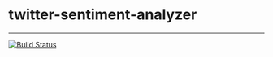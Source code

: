 # twitter-sentiment-analyzer
----
[![Build Status](https://travis-ci.org/VAlux/twitter-sentiment-analyzer.svg?branch=master)](https://travis-ci.org/VAlux/twitter-sentiment-analyzer)

